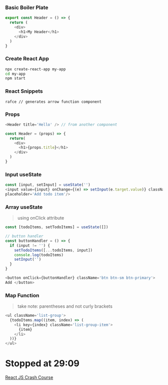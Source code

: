 ### Basic Boiler Plate
```javascript
export const Header = () => {
  return (
    <div>
      <h1>My Header</h1>
    </div>
  )
}
```

### Create React App
```bash
npx create-react-app my-app
cd my-app
npm start
```

### React Snippets
```
rafce // generates arrow function component
```

### Props
```javascript
<Header title='Hello' /> // from another component

const Header = (props) => {
  return(
    <div>
      <h1>{props.title}</h1>
    </div>
  )
}
```

### Input useState
```javascript
const [input, setInput] = useState('')
<input value={input} onChange={(e) => setInput(e.target.value)} className='form-control'
placeholder='Add todo item'/>
```

### Array useState
> using onClick attribute
``` javascript
const [todoItems, setTodoItems] = useState([])

// button handler
const buttonHandler = () => {
  if (input != '') {
    setTodoItems([...todoItems, input])
    console.log(todoItems)
    setInput('')
  }
}

<button onClick={buttonHandler} className='btn btn-sm btn-primary'>
Add </button>
```

### Map Function
> take note: parentheses and not curly brackets
```javascript
<ul className='list-group'>
  {todoItems.map((item, index) => (
    <li key={index} className='list-group-item'>
      {item}
    </li>
  ))}
</ul>
```

# Stopped at 29:09
[React JS Crash Course](https://www.youtube.com/watch?v=w7ejDZ8SWv8&ab_channel=TraversyMedia)
